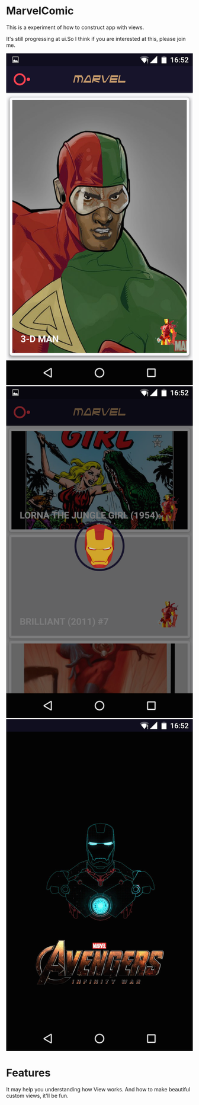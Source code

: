 # MarvelComic
This is a experiment of how to construct app with views.



It's still progressing at ui.So I think if you are interested at this, please join me.


![MarvelComic](/pic_1.png)
![MarvelComic](/pic_2.png)
![MarvelComic](/pic_3.png)

Features
===
It may help you understanding how View works. And how to make beautiful custom views, it'll be fun.

